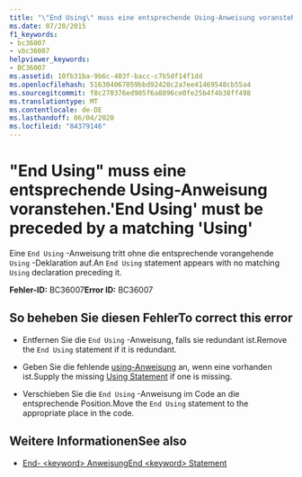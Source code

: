 ```yaml
---
title: "\"End Using\" muss eine entsprechende Using-Anweisung voranstehen."
ms.date: 07/20/2015
f1_keywords:
- bc36007
- vbc36007
helpviewer_keywords:
- BC36007
ms.assetid: 10fb31ba-9b6c-403f-bacc-c7b5df14f1dd
ms.openlocfilehash: 516304067059bbd92420c2a7ee41469548cb55a4
ms.sourcegitcommit: f8c270376ed905f6a8896ce0fe25b4f4b38ff498
ms.translationtype: MT
ms.contentlocale: de-DE
ms.lasthandoff: 06/04/2020
ms.locfileid: "84379146"
---
```

# <a name="end-using-must-be-preceded-by-a-matching-using"></a><span data-ttu-id="bff8f-102">"End Using" muss eine entsprechende Using-Anweisung voranstehen.</span><span class="sxs-lookup"><span data-stu-id="bff8f-102">'End Using' must be preceded by a matching 'Using'</span></span>
<span data-ttu-id="bff8f-103">Eine `End Using` -Anweisung tritt ohne die entsprechende vorangehende `Using` -Deklaration auf.</span><span class="sxs-lookup"><span data-stu-id="bff8f-103">An `End Using` statement appears with no matching `Using` declaration preceding it.</span></span>  
  
 <span data-ttu-id="bff8f-104">**Fehler-ID:** BC36007</span><span class="sxs-lookup"><span data-stu-id="bff8f-104">**Error ID:** BC36007</span></span>  
  
## <a name="to-correct-this-error"></a><span data-ttu-id="bff8f-105">So beheben Sie diesen Fehler</span><span class="sxs-lookup"><span data-stu-id="bff8f-105">To correct this error</span></span>  
  
- <span data-ttu-id="bff8f-106">Entfernen Sie die `End Using` -Anweisung, falls sie redundant ist.</span><span class="sxs-lookup"><span data-stu-id="bff8f-106">Remove the `End Using` statement if it is redundant.</span></span>  
  
- <span data-ttu-id="bff8f-107">Geben Sie die fehlende [using-Anweisung](../language-reference/statements/using-statement.md) an, wenn eine vorhanden ist.</span><span class="sxs-lookup"><span data-stu-id="bff8f-107">Supply the missing [Using Statement](../language-reference/statements/using-statement.md) if one is missing.</span></span>  
  
- <span data-ttu-id="bff8f-108">Verschieben Sie die `End Using` -Anweisung im Code an die entsprechende Position.</span><span class="sxs-lookup"><span data-stu-id="bff8f-108">Move the `End Using` statement to the appropriate place in the code.</span></span>  
  
## <a name="see-also"></a><span data-ttu-id="bff8f-109">Weitere Informationen</span><span class="sxs-lookup"><span data-stu-id="bff8f-109">See also</span></span>

- [<span data-ttu-id="bff8f-110">End- \<keyword> Anweisung</span><span class="sxs-lookup"><span data-stu-id="bff8f-110">End \<keyword> Statement</span></span>](../language-reference/statements/end-keyword-statement.md)
